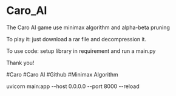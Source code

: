 # Caro_AI
 The Caro AI game use minimax algorithm and alpha-beta pruning

To play it: just download a rar file and decompression it.

To use code: setup library in requirement and run a main.py

Thank you!

#Caro
#Caro AI
#Github
#Minimax Algorithm

uvicorn main:app --host 0.0.0.0 --port 8000 --reload
